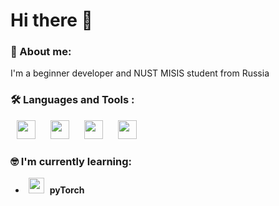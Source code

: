 
# Hi there 👋

### 🌱 About me:
 I'm a beginner developer and NUST MISIS student from Russia
 
 ### 🛠 Languages and Tools :
<div id="header" align="left">
  <img src="https://simpleicons.org/icons/python.svg" width="30" hspace=10/>
  <img src="https://simpleicons.org/icons/cplusplus.svg" width="30" hspace=10/>
  <img src="https://simpleicons.org/icons/opencv.svg" width="30" hspace=10/>
  <img src="https://simpleicons.org/icons/flask.svg" width="30" hspace=10/>

### 🤓 I'm currently learning: 
* <img src="https://simpleicons.org/icons/pytorch.svg" width="25" hspace=5/>  **pyTorch**


</div>

<!--
**4bur3k/4bur3k** is a ✨ _special_ ✨ repository because its `README.md` (this file) appears on your GitHub profile.

Here are some ideas to get you started:

- 🔭 I’m currently working on ...
- 🌱 I’m currently learning ...
- 👯 I’m looking to collaborate on ...
- 🤔 I’m looking for help with ...
- 💬 Ask me about ...
- 📫 How to reach me: ...
- 😄 Pronouns: ...
- ⚡ Fun fact: ...
-->
